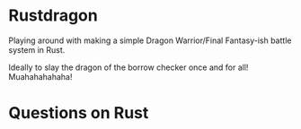 # Rustdragon

Playing around with making a simple Dragon Warrior/Final Fantasy-ish battle system in Rust.

Ideally to slay the dragon of the borrow checker once and for all!  Muahahahahaha!



# Questions on Rust

